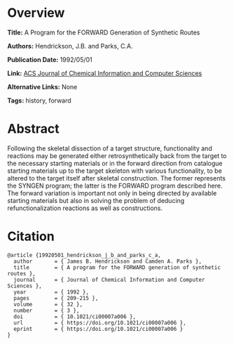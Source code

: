 # Overview
**Title:**
A Program for the FORWARD Generation of Synthetic Routes

**Authors:**
Hendrickson, J.B. and Parks, C.A.

**Publication Date:**
1992/05/01

**Link:**
[ACS Journal of Chemical Information and Computer Sciences](https://pubs.acs.org/doi/abs/10.1021/ci00007a006)

**Alternative Links:**
None

**Tags:**
history, forward


# Abstract
Following the skeletal dissection of a target structure, functionality and reactions may be generated either retrosynthetically back from the target to the necessary starting materials or in the forward direction from catalogue starting materials up to the target skeleton with various functionality, to be altered to the target itself after skeletal construction.
The former represents the SYNGEN program; the latter is the FORWARD program described here.
The forward variation is important not only in being directed by available starting materials but also in solving the problem of deducing refunctionalization reactions as well as constructions.


# Citation
```
@article {19920501_hendrickson_j_b_and_parks_c_a,
  author       = { James B. Hendrickson and Camden A. Parks },
  title        = { A program for the FORWARD generation of synthetic routes },
  journal      = { Journal of Chemical Information and Computer Sciences },
  year         = { 1992 },
  pages        = { 209-215 },
  volume       = { 32 },
  number       = { 3 },
  doi          = { 10.1021/ci00007a006 },
  url          = { https://doi.org/10.1021/ci00007a006 },
  eprint       = { https://doi.org/10.1021/ci00007a006 }
}
```

